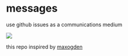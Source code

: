 # messages

use github issues as a communications medium

[![](http://img.shields.io/badge/new-message-green.svg?style=flat-square)](https://github.com/raym/messages/issues/new)

this repo inspired by [maxogden](https://github.com/maxogden)
